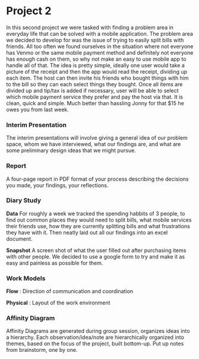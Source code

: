 # Project 2

In this second project we were tasked with finding a problem area in everyday life that can be solved with a mobile application. The problem area we decided to develop for was the issue of trying to easily split bills with friends. All too often we found ourselves in the situation where not everyone has Venmo or the same mobile payment method and definitely not everyone has enough cash on them, so why not make an easy to use mobile app to handle all of that. The idea is pretty simple, ideally one user would take a picture of the receipt and then the app would read the receipt, dividing up each item. The host can then invite his friends who bought things with him to the bill so they can each select things they bought. Once all items are divided up and tip/tax is added if necessary, user will be able to select which mobile payment service they prefer and pay the host via that. It is clean, quick and simple. Much better than hassling Jonny for that $15 he owes you from last week.

### Interim Presentation
The interim presentations will involve giving a general idea of our problem space, whom we have interviewed, what our findings are, and what are some preliminary design ideas that we might pursue.

### Report
A four-page report in PDF format of your process describing the decisions you made, your findings, your reflections.

### Diary Study
**Data**
For roughly a week we tracked the spending habbits of 3 people, to find out common places they would need to split bills, what mobile services their friends use, how they are currently splitting bills and what frustrations they have with it. Then neatly laid out all our findings into an excel document.

**Snapshot**
A screen shot of what the user filled out after purchasing items with other people. We decided to use a google form to try and make it as easy and painless as possible for them.

### Work Models
**Flow** : Direction of communication and coordination

**Physical** : Layout of the work environment

### Affinity Diagram
Affinity Diagrams are generated during group session, organizes ideas into a hierarchy. Each observation/idea/note are hierarchically organized into themes, based on the focus of the project, built bottom-up. Put up notes from brainstorm, one by one.

